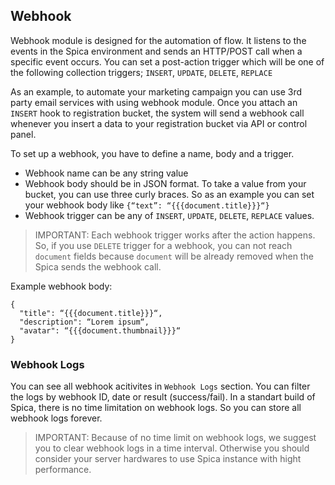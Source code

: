 ## Webhook

Webhook module is designed for the automation of flow. It listens to the events in the Spica environment and sends an HTTP/POST call when a specific event occurs. You can set a post-action trigger which will be one of the following collection triggers; `INSERT`, `UPDATE`, `DELETE`, `REPLACE`

As an example, to automate your marketing campaign you can use 3rd party email services with using webhook module. Once you attach an `INSERT` hook to registration bucket, the system will send a webhook call whenever you insert a data to your registration bucket via API or control panel.

To set up a webhook, you have to define a name, body and a trigger.

- Webhook name can be any string value
- Webhook body should be in JSON format. To take a value from your bucket, you can use three curly braces. So as an example you can set your webhook body like `{“text”: “{{{document.title}}}“}`
- Webhook trigger can be any of `INSERT`, `UPDATE`, `DELETE`, `REPLACE` values.

> IMPORTANT: Each webhook trigger works after the action happens. So, if you use `DELETE` trigger for a webhook, you can not reach `document` fields because `document` will be already removed when the Spica sends the webhook call.

Example webhook body:

```
{
  "title": “{{{document.title}}}“,
  "description": “Lorem ipsum“,
  "avatar": “{{{document.thumbnail}}}“
}
```

### Webhook Logs

You can see all webhook acitivites in `Webhook Logs` section. You can filter the logs by webhook ID, date or result (success/fail). In a standart build of Spica, there is no time limitation on webhook logs. So you can store all webhook logs forever.

> IMPORTANT: Because of no time limit on webhook logs, we suggest you to clear webhook logs in a time interval. Otherwise you should consider your server hardwares to use Spica instance with hight performance.
